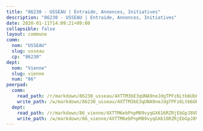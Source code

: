 ```yaml
---
title: "86230 - USSEAU | Entraide, Annonces, Initiatives"
description: "86230 - USSEAU | Entraide, Annonces, Initiatives"
date: 2020-01-11T14:09:21+09:00
collapsible: false
layout: commune
comm:
  nom: "USSEAU"
  slug: usseau
  cp: "86230"
dept:
  nom: "Vienne"
  slug: vienne
  num: "86"
peerpad:
  comm:
    read_path: /r/markdown/86230_usseau/4XTTM3bE3qUNA9neJdgTPFz6Ltb6UbKuZjKhezuPfbyT7hQw6
    write_path: /w/markdown/86230_usseau/4XTTM3bE3qUNA9neJdgTPFz6Ltb6UbKuZjKhezuPfbyT7hQw6-K3TgUg77sRnD2oAa2jKZg8SxEaLBkuM5pMbV9aSP8AJfbi6yxPHAQc9xFouy2Hacycbx6VGnJcyqAqG1vFULotcTSZLNoaGyZvpLcsJ9rgknNQfmNmMSY1B7YRgMfA3qhyLuDURa
  dept:
    read_path: /r/markdown/86_vienne/4XTTM6ebPnpM89vyqGX616RZRjEbGpJ8VDNVdSCrMHCb86ALN
    write_path: /w/markdown/86_vienne/4XTTM6ebPnpM89vyqGX616RZRjEbGpJ8VDNVdSCrMHCb86ALN-K3TgUEmU2PzobkNvYrNtR4DXtgm1qYeknzdEZmszmUFpRSMDjV62q8xZv1nUQEJqGnnT9H399N9TnzZMyT3rgAM3pHPbqGxVD33vWNzCSkbf2kxHwBfenpixiJuwbWaCBERwmNeA
---
```


